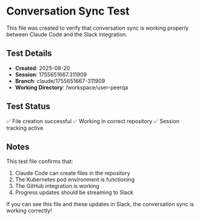 # Conversation Sync Test

This file was created to verify that conversation sync is working properly between Claude Code and the Slack integration.

## Test Details

- **Created**: 2025-08-20
- **Session**: 1755651667.311909
- **Branch**: claude/1755651667-311909
- **Working Directory**: /workspace/user-peerqa

## Test Status

✅ File creation successful
✅ Working in correct repository
✅ Session tracking active

## Notes

This test file confirms that:
1. Claude Code can create files in the repository
2. The Kubernetes pod environment is functioning
3. The GitHub integration is working
4. Progress updates should be streaming to Slack

If you can see this file and these updates in Slack, the conversation sync is working correctly!